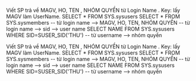 Viết SP trả về MAGV, HO, TEN , NHÓM QUYỀN từ Login Name . Key: lấy MAGV làm UserName.
SELECT * FROM SYS.sysusers
SELECT * FROM SYS.sysmembers
-- từ login name --> MAGV, HO, TEN, NHÓM QUYỀN
-- từ login name --> sid --> user name
SELECT NAME FROM SYS.sysusers WHERE SID=SUSER_SID('THU')
-- từ username --> nhóm quyền

Viết SP trả về MAGV, HO, TEN , NHÓM QUYỀN từ Login Name . Key: lấy MAGV làm UserName.
SELECT * FROM SYS.sysusers
SELECT * FROM SYS.sysmembers
-- từ login name --> MAGV, HO, TEN, NHÓM QUYỀN
-- từ login name --> sid --> user name
SELECT NAME FROM SYS.sysusers WHERE SID=SUSER_SID('THU')
-- từ username --> nhóm quyền